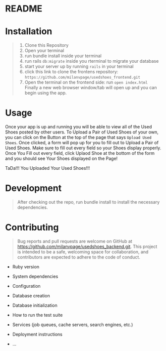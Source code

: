 # README

# Installation
>1. Clone this Repository
>2. Open your terminal
>3. run bundle install inside your terminal
>4. run rails ```db:migrate``` inside you rterminal to migrate your database
>5. start your server up by running ```rails``` in your terminal
>6. click this link to clone the frontens repository: ```https://github.com/milanvpage/usedshoes_frontend.git```
>7. Open the terminal on the frontend side: run ```open index.html```
>Finally a new web browser window/tab will open up and you can begin using the app.

# Usage

  Once your app is up and running you will be able to view all of the Used Shoes posted by other users. To Upload a Pair of Used Shoes of your own, you can click on the Button at the top of the page that says ```Upload Used Shoes```. Once clicked, a form will pop up for you to fill out to Upload a Pair of Used Shoes. Make sure to fill out every field so your Shoes display properly. Once You Fill out every field, click Uplaod Shoe at the bottom of the form and you should see Your Shoes displayed on the Page!

  TaDa!!! You Uploaded Your Used Shoes!!!

# Development
>After checking out the repo, run bundle install to install the necessary dependencies.
# Contributing

>Bug reports and pull requests are welcome on GitHub at https://github.com/milanvpage/usedshoes_backend.git. This project is intended to be a safe, welcoming space for collaboration, and contributors are expected to adhere to the code of conduct.




* Ruby version

* System dependencies

* Configuration

* Database creation

* Database initialization

* How to run the test suite

* Services (job queues, cache servers, search engines, etc.)

* Deployment instructions

* ...
